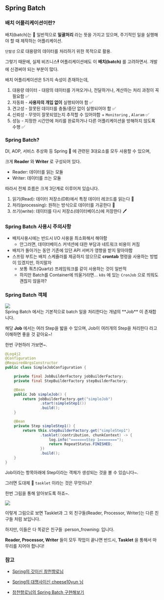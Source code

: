 ## Spring Batch

### 배치 어플리케이션이란?

배치(batch)는 :bat: 일반적으로 **일괄처리** 라는 뜻을 가지고 있으며, 주기적인 일을 실행해야 할 때 제작하는 어플리케이션. 

`단발성` 으로 대용량의 데이터를 처리하기 위한 목적으로 활용. 

그렇기 때문에, 실제 비즈니스:business_suit_levitating: 어플리케이션에도 이 **배치(batch)** 를 고려하면서. 개발에 신경써야 되는 부분이 많다. 

배치 어플리케이션은 5가지 속성이 존재하는데,

1. 대용량 데이터 - 대량의 데이터를 가져오거나, 전달하거나, 계산하는 처리 과정이 꼭 필요함 :white_check_mark:
2. 자동화 - **사용자의 개입 없이** 실행되어야 함 :white_check_mark:
3. 견고성 - 잘못된 데이터를 충돌/중단 없이 실행되어야 함 :white_check_mark:
4. 신뢰성 - 무엇이 잘못되었는지 추적할 수 있어야함 + `Monitoring` , `Alaram` :white_check_mark:
5. 성능 - 지정한 시간안에 처리를 완료하거나 다른 어플리케이션을 방해하지 않도록 수행 :white_check_mark:



### Spring Batch?

DI, AOP, 서비스 추상화 등 Spring :seedling: 에  관련된 3대요소를 모두 사용할 수 있으며,  

크게 **Reader** 와 **Writer** 로 구성되어 있다. 

* Reader: 데이터를 읽는 모듈
* Writer: 데이터를 쓰는 모듈

따라서 전체 흐름은 크게 3단계로 이루어져 있습니다. 

1. 읽기(Read): 데이터 저장소(DB)에서 특정 데이터 레코드를 읽는다 :book:
2. 처리(processing): 원하는 방식으로 데이터를 가공한다 :office:
3. 쓰기(write): 데이터를 다시 저장소(데이터베이스)에 저장한다 :pen:



### Spring Batch 사용시 주의사항

* 배치사용시에는 반드시 I/O 사용을 최소화해서 해야함
  * 안그러면, 데이터베이스 커넥션에 대한 부담과 네트워크 비용이 커짐
* 배치가 돌아가는 동안 기존에 있던 API 서버가 영향을 받지 말아야함
* 스프링 부트는 배치 스케쥴러를 제공하지 않으므로 **crontab** 명령을 사용하는 방법이 있겠지만, 하지말자
  * 보통 쿼츠(Quartz) 프레임워크를 같이 사용하는 것이 일반적
  * 하지만 Batch를 Container에 띄울거라면... `k8s` 에 있는 `CronJob` 으로 띄워도 괜찮지 않을까?



### Spring Batch 객체

<div>
  <img src="https://user-images.githubusercontent.com/34855745/98436835-03208680-2122-11eb-977e-c7da652cf767.png" text-align:"center"/>
</div>
Spring Batch 에서는 기본적으로 batch 일을 처리한다는 개념의 **Job** 이 존재합니다. 

해당 **Job** 에서는 여러 Step을 밟을 수 있으며, Job이 여러개의 Step을 처리한다 라고 이해하면 좋을 것 같아요~!  

한번 구현하러 가보면~. 

```java
@Log4j2
@Configuration
@RequiredArgsConstructor
public class SimpleJobConfiguration {

    private final JobBuilderFactory jobBuilderFactory;
    private final StepBuilderFactory stepBuilderFactory;

    @Bean
    public Job simpleJob() {
        return jobBuilderFactory.get("simpleJob")
                .start(simpleStep1())
                .build();
    }

    @Bean
    private Step simpleStep1() {
        return this.stepBuilderFactory.get("simpleStep1")
                .tasklet((contribution, chunkContext) -> {
                    log.info("=======Step 1========");
                    return RepeatStatus.FINISHED;
                })
                .build();
    }
}
```

 Job이라는 항목아래에 Step이라는 객체가 생성되는 것을 볼 수 있습니다~. 

그러면 도대체 :briefcase: `tasklet` 이라는 것은 무엇이냐?  

한번 그림을 통해 알아보도록 하죠~. 

<div>
  <img src="https://user-images.githubusercontent.com/34855745/98436992-690d0e00-2122-11eb-997c-81ac2667d1d7.png" text-align="center" />
</div>

이렇게 그림으로 보면 Tasklet과 그 외 친구들(Reader, Processor, Writer)는 다른 친구들 처럼 보입니다. 

하지만, 이들은 다 똑같은 친구들 :person_frowning:  입니다.  

**Reader, Processor, Writer** 들이 모두 작업이 끝나면 반드시, **Tasklet** 을 통해서 마무리를 지어야 합니다!  






### 참고

* [Spring의 갓이신 창천향로님](https://jojoldu.tistory.com/324)
* [Spring의 대명사이신 cheese10yun 님](https://cheese10yun.github.io/spring-batch-basic/)

* [창천향로님의 Spring Batch 구현해보기](https://jojoldu.tistory.com/325?category=902551)
